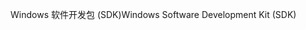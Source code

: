 <span data-ttu-id="eb8c8-101">Windows 软件开发包 (SDK)</span><span class="sxs-lookup"><span data-stu-id="eb8c8-101">Windows Software Development Kit (SDK)</span></span>